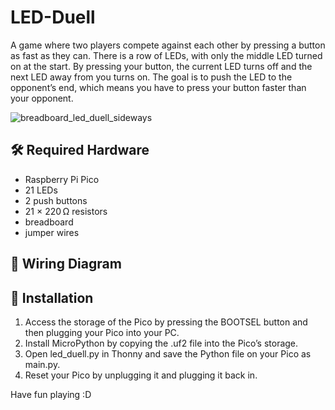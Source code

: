 # LED-Duell

A game where two players compete against each other by pressing a button as fast as they can.
There is a row of LEDs, with only the middle LED turned on at the start. 
By pressing your button, the current LED turns off and the next LED away from you turns on.
The goal is to push the LED to the opponent’s end, which means you have to press your button faster than your opponent.

![breadboard_led_duell_sideways](https://github.com/user-attachments/assets/279a3549-a80d-494f-9e80-5c4b2cfdce38)

## 🛠️ Required Hardware

- Raspberry Pi Pico
- 21 LEDs
- 2 push buttons
- 21 × 220 Ω resistors 
- breadboard
- jumper wires

## 🔌 Wiring Diagram



## 🚀 Installation

1. Access the storage of the Pico by pressing the BOOTSEL button and then plugging your Pico into your PC.
2. Install MicroPython by copying the .uf2 file into the Pico’s storage.
3. Open led_duell.py in Thonny and save the Python file on your Pico as main.py.
4. Reset your Pico by unplugging it and plugging it back in.

Have fun playing :D
